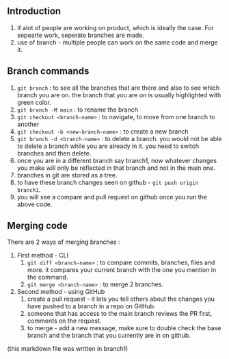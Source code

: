 ## Introduction
1. if alot of people are working on product, which is ideally the case. For sepearte work, seperate branches are made.
2. use of branch - multiple people can work on the same code and merge it.

## Branch commands
1. `git branch` : to see all the branches that are there and also to see which branch you are on. the branch that you are on is usually highlighted with green color.
2. `git branch -M main` : to rename the branch
3. `git checkout <branch-name>` : to navigate, to move from one branch to another
4. `git checkout -b <new-branch-name>` : to create a new branch
5. `git branch -d <branch-name>` : to delete a branch. you would not be able to delete a branch while you are already in it. you need to switch branches and then delete.
6. once you are in a different branch say branch1, now whatever changes you make will only be reflected in that branch and not in the main one.
7. branches in git are stored as a tree.
8. to have these branch changes seen on github - `git push origin branch1`.
9. you will see a compare and pull request on github once you run the above code.

## Merging code

There are 2 ways of merging branches : 
1. First method - CLI
    1. `git diff <branch-name>` : to compare commits, branches, files and more. it compares your current branch with the one you mention in the command.
    2. `git merge <branch-name>` : to merge 2 branches.
2. Second method - using GitHub
    1. create a pull request - it lets you tell others about the changes you have pushed to a branch in a repo on GitHub.
    2. someone that has access to the main branch reviews the PR first, comments on the request.
    3. to merge - add a new message, make sure to double check the base branch and the branch that you currently are in on github.




(this markdown file was written in branch1)